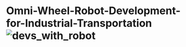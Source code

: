 



# Omni-Wheel-Robot-Development-for-Industrial-Transportation![devs_with_robot](https://github.com/baranyazici/Omni-Wheel-Robot-Development-for-Industrial-Transportation/assets/47660382/9af8aa0b-3988-44e1-9842-0695f42501eb)
